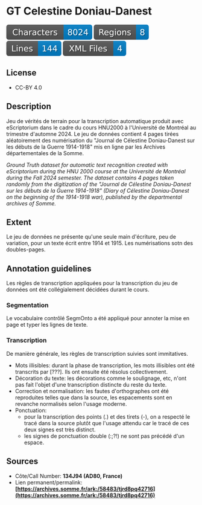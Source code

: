 GT Celestine Doniau-Danest
==========================

![characters badge](badges/characters.svg) ![regions badge](badges/regions.svg) ![lines badge](badges/lines.svg) ![files badge](badges/files.svg) 


## License

- CC-BY 4.0

## Description

Jeu de vérités de terrain pour la transcription automatique produit avec eScriptorium dans le cadre du cours HNU2000 à l'Université de Montréal au trimestre d'automne 2024. Le jeu de données contient 4 pages tirées aléatoirement des numérisation du "Journal de Célestine Doniau-Danest sur les débuts de la Guerre 1914-1918" mis en ligne par les Archives départementales de la Somme. 

*Ground Truth dataset for automatic text recognition created with eScriptorium during the HNU 2000 course at the Université de Montréal during the Fall 2024 semester. The dataset contains 4 pages taken randomly from the digitization of the "Journal de Célestine Doniau-Danest sur les débuts de la Guerre 1914-1918" (Diary of Célestine Doniau-Danest on the beginning of the 1914-1918 war), published by the departmental archives of Somme.*


## Extent

Le jeu de données ne présente qu'une seule main d'écriture, peu de variation, pour un texte écrit entre 1914 et 1915. Les numérisations sotn des doubles-pages.

## Annotation guidelines

Les règles de transcription appliquées pour la transcription du jeu de données ont été collégialement décidées durant le cours.

### Segmentation

Le vocabulaire contrôlé SegmOnto a été appliqué pour annoter la mise en page et typer les lignes de texte.

### Transcription

De manière générale, les règles de transcription suivies sont immitatives. 

- Mots illisibles: durant la phase de transcription, les mots illisibles ont été transcrits par \[???\]. Ils ont ensuite été résolus collectivement.
- Décoration du texte: les décorations comme le soulignage, etc, n'ont pas fait l'objet d'une transcription distincte du reste du texte.
- Correction et normalisation: les fautes d'orthographes ont été reproduites telles que dans la source, les espacements sont en revanche normalisés selon l'usage moderne.
- Ponctuation: 
    - pour la transcription des points (.) et des tirets (-), on a respecté le tracé dans la source plutôt que l'usage attendu car le tracé de ces deux signes est très distinct. 
    - les signes de ponctuation double (:;?!) ne sont pas précédé d'un espace.

## Sources

- Côte/Call Number: **134J94 (AD80, France)**
- Lien permanent/permalink: **[https://archives.somme.fr/ark:/58483/tjrd8pq42716](https://archives.somme.fr/ark:/58483/tjrd8pq42716)**
